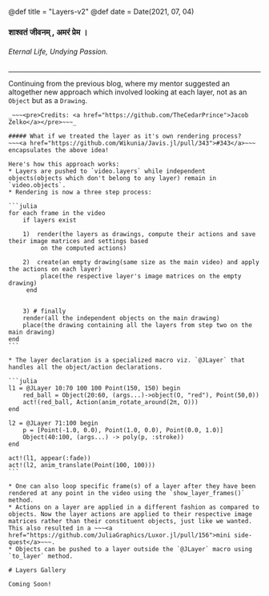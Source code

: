 @def title = "Layers-v2"
@def date = Date(2021, 07, 04)

### शाश्वतं जीवनम् , अमरं प्रेम । 
######  _Eternal Life, Undying Passion._
---
Continuing from the previous blog, where my mentor suggested an altogether new approach which involved looking at each layer, not as an `Object` but as a `Drawing`.
~~~<img src="/assets/layers_idea.png">~~~
_~~~<pre>Credits: <a href="https://github.com/TheCedarPrince">Jacob Zelko</a></pre>~~~_

##### What if we treated the layer as it's own rendering process?
~~~<a href="https://github.com/Wikunia/Javis.jl/pull/343">#343</a>~~~ encapsulates the above idea!

Here's how this approach works:
* Layers are pushed to `video.layers` while independent objects(objects which don't belong to any layer) remain in `video.objects`.
* Rendering is now a three step process:

```julia
for each frame in the video
    if layers exist

    1)  render(the layers as drawings, compute their actions and save their image matrices and settings based 
         on the computed actions)
    
    2)  create(an empty drawing(same size as the main video) and apply the actions on each layer) 
         place(the respective layer's image matrices on the empty drawing)
     end


    3) # finally 
    render(all the independent objects on the main drawing)
    place(the drawing containing all the layers from step two on the main drawing)
end
```

* The layer declaration is a specialized macro viz. `@JLayer` that handles all the object/action declarations. 

```julia
l1 = @JLayer 10:70 100 100 Point(150, 150) begin
    red_ball = Object(20:60, (args...)->object(O, "red"), Point(50,0))
    act!(red_ball, Action(anim_rotate_around(2π, O)))
end

l2 = @JLayer 71:100 begin
    p = [Point(-1.0, 0.0), Point(1.0, 0.0), Point(0.0, 1.0)]
    Object(40:100, (args...) -> poly(p, :stroke))
end

act!(l1, appear(:fade))
act!(l2, anim_translate(Point(100, 100)))
```

* One can also loop specific frame(s) of a layer after they have been rendered at any point in the video using the `show_layer_frames()` method.
* Actions on a layer are applied in a different fashion as compared to objects. Now the layer actions are applied to their respective image matrices rather than their constituent objects, just like we wanted. This also resulted in a ~~~<a href="https://github.com/JuliaGraphics/Luxor.jl/pull/156">mini side-quest</a>~~~.
* Objects can be pushed to a layer outside the `@JLayer` macro using `to_layer` method.

# Layers Gallery 

Coming Soon!